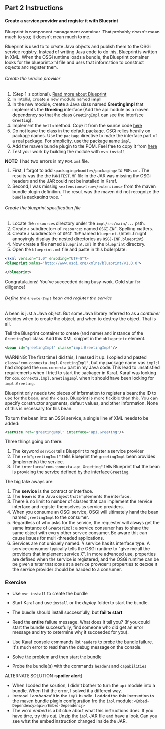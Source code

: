 ## Part 2 Instructions

#### Create a service provider and register it with Blueprint

Blueprint is component management container. That probably doesn't mean much to you; it doesn't mean much to me. 

Blueprint is used to to create Java objects and publish them to the OSGi service registry. Instead of writing Java code to do this, Blueprint is written in XML. When the OSGi runtime loads a bundle, the Blueprint container looks for the blueprint.xml file and uses that information to construct objects and register them.

###### Create the service provider

1. (Step 1 is optional). [Read more about Blueprint](./step-2-blueprint/README.md)
1. In IntelliJ, create a new module named **impl**
1. In the new module, create a Java class named **GreetingImpl** that implements the **Greeting** interface (Add the api module as a maven dependency so that the class `GreetingImpl` can see the interface `Greeting`).
1. Implement the `hello` method. Copy it from the source code [here](./step-2-blueprint/greeting-impl/src/main/java/com/connexta/impl/GreetingImpl.java)
1. Do not leave the class in the default package. OSGi relies heavily on package names. Use the `package` directive to make the interface part of a real package. For simplicity, use the package name `impl`.
1. Add the maven bundle plugin to the POM. Feel free to copy it from [here](./step-2-blueprint/greeting-impl/pom.xml)
1. Test your work by building the module with `mvn install`

**NOTE:** I had two errors in my `POM.xml` file. 
1. First, I forgot to add `<packaging>bundle</packaging>` to `POM.xml`. The results was the the `MANIFEST.MF` file in the JAR was missing the OSGi headers and the JAR could not be installed 
in Karaf. 
1. Second, I was missing `<extensions>true</extensions>` from the maven bundle plugin definition. The result was 
the maven did not recognize the `bundle` packaging type.
`

###### Create the blueprint specification file

1. Locate the `resources` directory under the `impl/src/main/...` path. 
1. Create a subdirectory of `resources` named `OSGI-INF`. Spelling matters.
1. Create a subdirectory of `OSGI-INF` named `blueprint`. (IntelliJ might annoyingly display the nested directories as `OSGI-INF.blueprint`)
1. Now create a file named `blueprint.xml` in the `blueprint` directory.
1. Open the `blueprint.xml` file and paste in this boilerplate:

```xml
<?xml version="1.0" encoding="UTF-8"?>
<blueprint xmlns="http://www.osgi.org/xmlns/blueprint/v1.0.0">
            
</blueprint>
```

Congratulations! You've succeeded doing busy-work. Gold star for diligence!

###### Define the `GreeterImpl` bean and register the service

A bean is just a Java object. But some Java library referred to as a _container_ decides when to create the object, and when to destroy the object. That is all. 

Tell the Blueprint container to create (and name) and instance of the `GreetingImpl` class. Add this XML snippet in the `<blueprint>` element.
 
```xml
<bean id="greetingImpl" class="impl.GreetingImpl"/>
```

WARNING: The first time I did this, I messed it up. I copied and pasted `class="com.connexta.impl.GreetingImpl"`,
 but my package name was `impl`; I had dropped the `com.connexta` part in my Java code. This lead to 
unsatisfied requirements when I tried to start the packager in Karaf. Karaf was looking for `com.connexta.impl.GreetingImpl` when it should have been looking for `impl.Greeting`.

Blueprint only needs two pieces of information to register a bean: the ID to use for the bean, and the class. Blueprint is more flexible than this. You can specify constructor arguments, default values, and other information. None of this is necessary for this bean.

To turn the bean into an OSGi service, a single line of XML needs to be added:
```xml
<service ref="greetingImpl" interface="api.Greeting"/>
```
Three things going on there:
1. The keyword `service` tells Blueprint to register a service provider
1. The `ref="greetingImpl"` tells Blueprint the `greetingImpl` bean provides (implements) the service.
1. The `interface="com.connexta.api.Greeting"` tells Blueprint that the bean is providing the service defined by the interface `Greeting`. 

The big take aways are:
1. The **service** is the contract or interface.
1. The **bean** is the Java object that implements the interface.
1. There is no limit to number of classes that can implement the service interface and register themselves as service providers.
1. When you consume an OSGi service, OSGi will ultimately hand the bean named `greetingImpl` to the consumer.
1. Regardless of who asks for the service, the requester will always get the same instance of `GreeterImpl`; a service consumer has to share the same object with every other service consumer. Be aware this can cause issues for multi-threaded applications. 
1. Services are not uniquely named. A service has its interface type. A service consumer typically tells the OSGi runtime to "give me all the providers that implement service X". In more advanced use, properties are defined when the service is registered, and the OSGi runtime can be be given a filter that looks at a service provider's properties to decide if the service provider should be handed to a consumer.

### Exercise
- Use `mvn install` to create the bundle
- Start Karaf and use `install` or the _deploy_ folder to start the bundle. 
- The bundle should install successfully, but **fail to start**


- Read the **entire** failure message. What does it tell you? (If you could start the bundle 
successfully, find someone who did get an error message and try to determine why it succeeded for you).
- Use Karaf console commands list `headers` to probe the bundle failure. It's much error to read 
than the debug message on the console. 


- Solve the problem and then start the bundle
- Probe the bundle(s) with the commands `headers` and `capabilities` 


<p>
<p>
<p>
<p>
<p>
<p>
<p>
<p>

ALTERNATE SOLUTION (**spoiler alert**)
- When I coded the solution, I didn't bother to turn the `api` module into a bundle. When I hit 
the error, I solved it a different way.
- Instead, I _embeded_ it in the `impl` bundle. I added the this instruction to the maven bundle
 plugin configuration fro the `impl` module: `<Embed-Dependency>api</Embed-Dependency>`
- The word _embed_ is a bit clue about what this instructions does. If you have time, 
try this out. Unzip the `impl` JAR file and have a look. Can you see what the embed 
instruction changed inside the JAR.
